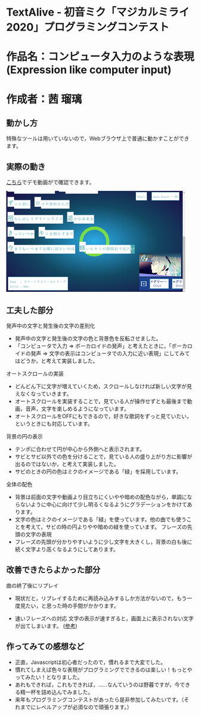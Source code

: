 # TextAlive - 初音ミク「マジカルミライ2020」プログラミングコンテスト
# 作品名：コンピュータ入力のような表現(Expression like computer input) 
# 作成者：茜 瑠璃

## 動かし方
特殊なツールは用いていないので，Webブラウザ上で普通に動かすことができます。

## 実際の動き
[こちら](https://youtu.be/Odnl8fD425U)でデモ動画がで確認できます。

![sample](img/sample.png)

## 工夫した部分
発声中の文字と発生後の文字の差別化
* 発声中の文字と発生後の文字の色と背景色を反転させました。
* 「コンピュータで入力 => ボーカロイドの発声」と考えたときに，「ボーカロイドの発声 => 文字の表示はコンピュータでの入力に近い表現」にしてみてはどうか，と考えて実装しました。

オートスクロールの実装
* どんどん下に文字が増えていくため，スクロールしなければ新しい文字が見えなくなっていきます。
* オートスクロールを実装することで，見ている人が操作せずとも最後まで動画，音声，文字を楽しめるようになっています。
* オートスクロールをOFFにもできるので，好きな歌詞をずっと見ていたい，というときにも対応しています。

背景の円の表示
* テンポに合わせて円が中心から外側へと表示されます。
* サビとサビ以外での色を分けることで，見ている人の盛り上がり方に影響が出るのではないか，と考えて実装しました。
* サビのときの円の色はミクのイメージである「緑」を採用しています。

全体の配色
* 背景は前面の文字や動画より目立ちにくいやや暗めの配色ながら，単調にならないように中心に向けて少し明るくなるようにグラデーションをかけてあります。
* 文字の色はミクのイメージである「緑」を使っています。他の曲でも使うことを考えて，サビの時の円よりやや暗めの緑を使っています。
フレーズの先頭の文字の表現
* フレーズの先頭が分かりやすいように少し文字を大きくし，背景の白も後に続く文字より高くなるようにしてあります。

## 改善できたらよかった部分
曲の終了後にリプレイ
* 現状だと，リプレイするために再読み込みするしか方法がないので，もう一度見たい，と思った時の手間がかかります。

* 速いフレーズへの対応
文字の表示が速すぎると，画面上に表示されない文字が出てしまいます。
([参考](https://youtu.be/1-JXM9RuBew))

## 作ってみての感想など
* 正直，Javascriptは初心者だったので，慣れるまで大変でした。
* 慣れてしまえば色々な表現がプログラミングでできるのは楽しい！もっとやってみたい！となりました。
* あれもできれば，これもできれば，……なんていうのは野暮ですが，今できる精一杯を詰め込んでみました。
* 来年もプログラミングコンテストがあったら是非参加してみたいです。（それまでにレベルアップが必須なので頑張ります。）
